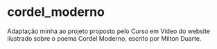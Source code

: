 # cordel_moderno
 Adaptação minha ao projeto proposto pelo Curso em Vídeo do website ilustrado sobre o poema Cordel Moderno, escrito por Milton Duarte. 

